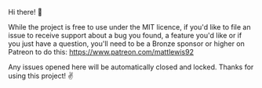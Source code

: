 Hi there! 👋

While the project is free to use under the MIT licence, if you'd like to file an issue to receive support about a bug you found, a feature you'd like or if you just have a question, you'll need to be a Bronze sponsor or higher on Patreon to do this: https://www.patreon.com/mattlewis92

Any issues opened here will be automatically closed and locked. Thanks for using this project! ✌
